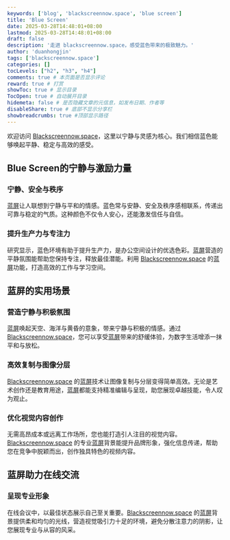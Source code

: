 ```yaml
---
keywords: ['blog', 'blackscreennow.space', 'blue screen']
title: 'Blue Screen'
date: 2025-03-28T14:48:01+08:00
lastmod: 2025-03-28T14:48:01+08:00
draft: false
description: '走进 blackscreennow.space，感受蓝色带来的极致魅力。'
author: 'duanhongjin'
tags: ['blackscreennow.space']
categories: []
tocLevels: ["h2", "h3", "h4"]
comments: true # 本页面是否显示评论
reward: true # 打赏
showToc: true # 显示目录
TocOpen: true # 自动展开目录
hidemeta: false # 是否隐藏文章的元信息，如发布日期、作者等
disableShare: true # 底部不显示分享栏
showbreadcrumbs: true #顶部显示路径
---
```


欢迎访问 [Blackscreennow.space](https://www.blackscreennow.space)，这里以宁静与灵感为核心。我们相信蓝色能够唤起平静、稳定与高效的感受。

## Blue Screen的宁静与激励力量

### 宁静、安全与秩序

[蓝屏](https://www.blackscreennow.space/blue-screen)让人联想到宁静与平和的情感。蓝色常与安静、安全及秩序感相联系，传递出可靠与稳定的气质。这种颜色不仅令人安心，还能激发信任与自信。

### 提升生产力与专注力

研究显示，蓝色环境有助于提升生产力，是办公空间设计的优选色彩。[蓝屏](https://www.blackscreennow.space/blue-screen)营造的平静氛围能帮助您保持专注，释放最佳潜能。利用 [Blackscreennow.space](https://www.blackscreennow.space) 的[蓝屏](https://www.blackscreennow.space/blue-screen)功能，打造高效的工作与学习空间。

## 蓝屏的实用场景

### 营造宁静与积极氛围

[蓝屏](https://www.blackscreennow.space/blue-screen)唤起天空、海洋与黄昏的意象，带来宁静与积极的情感。通过 [Blackscreennow.space](https://www.blackscreennow.space)，您可以享受[蓝屏](https://www.blackscreennow.space/blue-screen)带来的舒缓体验，为数字生活增添一抹平和与放松。

### 高效复制与图像分层

[Blackscreennow.space](https://www.blackscreennow.space) 的[蓝屏](https://www.blackscreennow.space/blue-screen)技术让图像复制与分层变得简单高效。无论是艺术创作还是教育用途，[蓝屏](https://www.blackscreennow.space/blue-screen)都能支持精准编辑与呈现，助您展现卓越技能，令人叹为观止。

### 优化视觉内容创作

无需高昂成本或远离工作场所，您也能打造引人注目的视觉内容。[Blackscreennow.space](https://www.blackscreennow.space) 的专业[蓝屏](https://www.blackscreennow.space/blue-screen)背景能提升品牌形象，强化信息传递，帮助您在竞争中脱颖而出，创作独具特色的视频内容。

## 蓝屏助力在线交流

### 呈现专业形象

在线会议中，以最佳状态展示自己至关重要。[Blackscreennow.space](https://www.blackscreennow.space) 的[蓝屏](https://www.blackscreennow.space/blue-screen)背景提供柔和均匀的光线，营造视觉吸引力十足的环境，避免分散注意力的阴影，让您展现专业与从容的风采。
